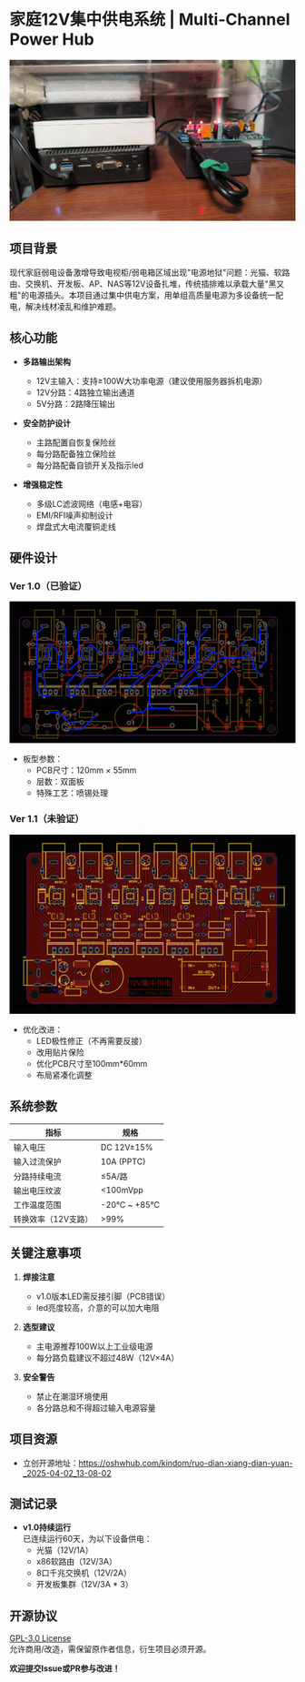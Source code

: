 # 家庭12V集中供电系统 | Multi-Channel Power Hub

![项目效果图](./imgs/WechatIMG466.jpg)

## 项目背景
现代家庭弱电设备激增导致电视柜/弱电箱区域出现"电源地狱"问题：光猫、软路由、交换机、开发板、AP、NAS等12V设备扎堆，传统插排难以承载大量"黑又粗"的电源插头。本项目通过集中供电方案，用单组高质量电源为多设备统一配电，解决线材凌乱和维护难题。


## 核心功能
- **多路输出架构**
  - 12V主输入：支持≥100W大功率电源（建议使用服务器拆机电源）
  - 12V分路：4路独立输出通道
  - 5V分路：2路降压输出
  
- **安全防护设计**
  - 主路配置自恢复保险丝
  - 每分路配备独立保险丝
  - 每分路配备自锁开关及指示led
  
- **增强稳定性**
  - 多级LC滤波网络（电感+电容）
  - EMI/RFI噪声抑制设计
  - 焊盘式大电流覆铜走线

## 硬件设计
### Ver 1.0（已验证）
![v1.0 PCB](./imgs/PCB_Ver_1.0.png)
- 板型参数：
  - PCB尺寸：120mm × 55mm
  - 层数：双面板
  - 特殊工艺：喷锡处理

### Ver 1.1（未验证）
![v1.1 PCB](./imgs/PCB_Ver_1.1.png)
- 优化改进：
  - LED极性修正（不再需要反接）
  - 改用贴片保险
  - 优化PCB尺寸至100mm*60mm
  - 布局紧凑化调整

## 系统参数
| 指标                | 规格          |
|---------------------|---------------|
| 输入电压            | DC 12V±15%    |
| 输入过流保护        | 10A (PPTC)     |
| 分路持续电流        | ≤5A/路        |
| 输出电压纹波        | <100mVpp      |
| 工作温度范围        | -20℃ ~ +85℃  |
| 转换效率（12V支路） | >99%          |

## 关键注意事项
1. **焊接注意**  
   - v1.0版本LED需反接引脚（PCB错误）
   - led亮度较高，介意的可以加大电阻

2. **选型建议**  
   - 主电源推荐100W以上工业级电源
   - 每分路负载建议不超过48W（12V×4A）

3. **安全警告**  
   - 禁止在潮湿环境使用
   - 各分路总和不得超过输入电源容量

## 项目资源
- 立创开源地址：https://oshwhub.com/kindom/ruo-dian-xiang-dian-yuan-_2025-04-02_13-08-02

## 测试记录
- **v1.0持续运行**  
  已连续运行60天，为以下设备供电：
  - 光猫（12V/1A）
  - x86软路由（12V/3A） 
  - 8口千兆交换机（12V/2A）
  - 开发板集群（12V/3A * 3）

## 开源协议
[GPL-3.0 License](LICENSE)  
允许商用/改造，需保留原作者信息，衍生项目必须开源。


**欢迎提交Issue或PR参与改进！**
